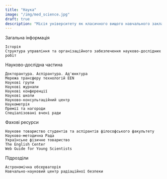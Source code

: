 ```yaml
---
title: "Наука"
image: "/img/med_science.jpg"
draft: true
description: "Місія університету як класичного вищого навчального закладу дослідницького типу може бути реалізована винятково завдяки забезпеченню високої якості освіти та наукових досліджень, їх нерозривної інтеграції і поєднання з інноваційною діяльністю."
---
```


Загальна інформація

    Історія
    Структура управління та організаційного забезпечення науково-дослідних робіт

Науково-дослідна частина

    Докторантура. Аспірантура. Ад'юнктура
    Мережа трансферу технологій EEN
    Наукові групи
    Наукові журнали
    Наукові конференції
    Наукові школи
    Науково-консультаційний центр
    Наукометрія
    Премії та нагороди
    Спеціалізовані вчені ради

Фахові ресурси

    Наукове товариство студентів та аспірантів філософського факультету
    Науково-методична Рада
    Українське фізичне товариство
    The English Center
    Web Guide for Young Scientists

Підрозділи

    Астрономiчна обсерваторiя
    Навчально-науковий центр радіаційної безпеки
